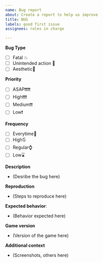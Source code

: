 ```yaml
---
name: Bug report
about: Create a report to help us improve
title: BUG
labels: good first issue
assignees: roles in charge

---
```

**Bug Type**
- [ ] Fatal :collision:
- [ ] Unintended action :bug:
- [ ] Aesthetic:art:

**Priority**

- [ ] ASAP:heavy_exclamation_mark::heavy_exclamation_mark::heavy_exclamation_mark::heavy_exclamation_mark:
- [ ] High:heavy_exclamation_mark::heavy_exclamation_mark::heavy_exclamation_mark:
- [ ] Medium:heavy_exclamation_mark::heavy_exclamation_mark:
- [ ] Low:heavy_exclamation_mark:

**Frequency**
- [ ] Everytime:space_invader:
- [ ] High:arrows_clockwise:
- [ ] Regular:watch:
- [ ] Low:hourglass:

**Description**
- (Desribe the bug here)

**Reproduction**
- (Steps to reproduce here)

**Expected behavior**:
- (Behavior expected here)

**Game version**
- (Version of the game here)

**Additional context** 
- (Screenshots, others here)  
